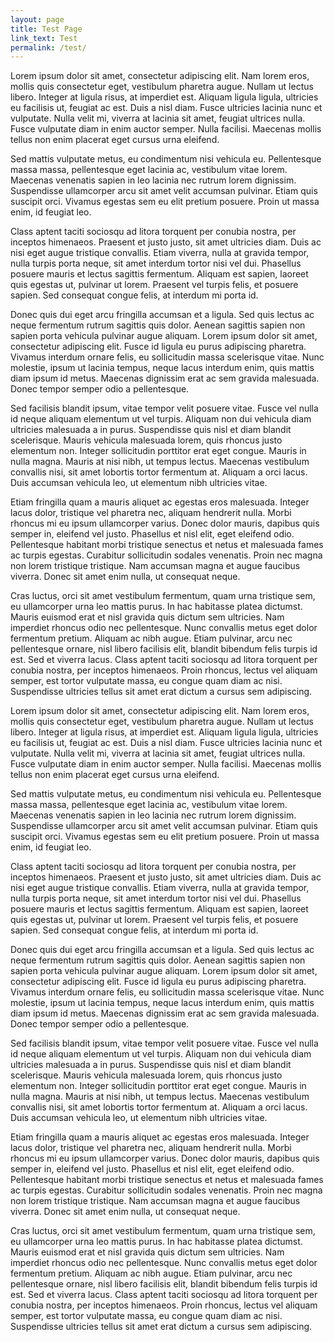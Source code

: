 ```yaml
---
layout: page
title: Test Page
link_text: Test
permalink: /test/
---
```


Lorem ipsum dolor sit amet, consectetur adipiscing elit. Nam lorem eros, mollis quis consectetur eget, vestibulum pharetra augue. Nullam ut lectus libero. Integer at ligula risus, at imperdiet est. Aliquam ligula ligula, ultricies eu facilisis ut, feugiat ac est. Duis a nisl diam. Fusce ultricies lacinia nunc et vulputate. Nulla velit mi, viverra at lacinia sit amet, feugiat ultrices nulla. Fusce vulputate diam in enim auctor semper. Nulla facilisi. Maecenas mollis tellus non enim placerat eget cursus urna eleifend.

Sed mattis vulputate metus, eu condimentum nisi vehicula eu. Pellentesque massa massa, pellentesque eget lacinia ac, vestibulum vitae lorem. Maecenas venenatis sapien in leo lacinia nec rutrum lorem dignissim. Suspendisse ullamcorper arcu sit amet velit accumsan pulvinar. Etiam quis suscipit orci. Vivamus egestas sem eu elit pretium posuere. Proin ut massa enim, id feugiat leo.

Class aptent taciti sociosqu ad litora torquent per conubia nostra, per inceptos himenaeos. Praesent et justo justo, sit amet ultricies diam. Duis ac nisi eget augue tristique convallis. Etiam viverra, nulla at gravida tempor, nulla turpis porta neque, sit amet interdum tortor nisi vel dui. Phasellus posuere mauris et lectus sagittis fermentum. Aliquam est sapien, laoreet quis egestas ut, pulvinar ut lorem. Praesent vel turpis felis, et posuere sapien. Sed consequat congue felis, at interdum mi porta id.

Donec quis dui eget arcu fringilla accumsan et a ligula. Sed quis lectus ac neque fermentum rutrum sagittis quis dolor. Aenean sagittis sapien non sapien porta vehicula pulvinar augue aliquam. Lorem ipsum dolor sit amet, consectetur adipiscing elit. Fusce id ligula eu purus adipiscing pharetra. Vivamus interdum ornare felis, eu sollicitudin massa scelerisque vitae. Nunc molestie, ipsum ut lacinia tempus, neque lacus interdum enim, quis mattis diam ipsum id metus. Maecenas dignissim erat ac sem gravida malesuada. Donec tempor semper odio a pellentesque.

Sed facilisis blandit ipsum, vitae tempor velit posuere vitae. Fusce vel nulla id neque aliquam elementum ut vel turpis. Aliquam non dui vehicula diam ultricies malesuada a in purus. Suspendisse quis nisl et diam blandit scelerisque. Mauris vehicula malesuada lorem, quis rhoncus justo elementum non. Integer sollicitudin porttitor erat eget congue. Mauris in nulla magna. Mauris at nisi nibh, ut tempus lectus. Maecenas vestibulum convallis nisi, sit amet lobortis tortor fermentum at. Aliquam a orci lacus. Duis accumsan vehicula leo, ut elementum nibh ultricies vitae.

Etiam fringilla quam a mauris aliquet ac egestas eros malesuada. Integer lacus dolor, tristique vel pharetra nec, aliquam hendrerit nulla. Morbi rhoncus mi eu ipsum ullamcorper varius. Donec dolor mauris, dapibus quis semper in, eleifend vel justo. Phasellus et nisl elit, eget eleifend odio. Pellentesque habitant morbi tristique senectus et netus et malesuada fames ac turpis egestas. Curabitur sollicitudin sodales venenatis. Proin nec magna non lorem tristique tristique. Nam accumsan magna et augue faucibus viverra. Donec sit amet enim nulla, ut consequat neque.

Cras luctus, orci sit amet vestibulum fermentum, quam urna tristique sem, eu ullamcorper urna leo mattis purus. In hac habitasse platea dictumst. Mauris euismod erat et nisl gravida quis dictum sem ultricies. Nam imperdiet rhoncus odio nec pellentesque. Nunc convallis metus eget dolor fermentum pretium. Aliquam ac nibh augue. Etiam pulvinar, arcu nec pellentesque ornare, nisl libero facilisis elit, blandit bibendum felis turpis id est. Sed et viverra lacus. Class aptent taciti sociosqu ad litora torquent per conubia nostra, per inceptos himenaeos. Proin rhoncus, lectus vel aliquam semper, est tortor vulputate massa, eu congue quam diam ac nisi. Suspendisse ultricies tellus sit amet erat dictum a cursus sem adipiscing.

Lorem ipsum dolor sit amet, consectetur adipiscing elit. Nam lorem eros, mollis quis consectetur eget, vestibulum pharetra augue. Nullam ut lectus libero. Integer at ligula risus, at imperdiet est. Aliquam ligula ligula, ultricies eu facilisis ut, feugiat ac est. Duis a nisl diam. Fusce ultricies lacinia nunc et vulputate. Nulla velit mi, viverra at lacinia sit amet, feugiat ultrices nulla. Fusce vulputate diam in enim auctor semper. Nulla facilisi. Maecenas mollis tellus non enim placerat eget cursus urna eleifend.

Sed mattis vulputate metus, eu condimentum nisi vehicula eu. Pellentesque massa massa, pellentesque eget lacinia ac, vestibulum vitae lorem. Maecenas venenatis sapien in leo lacinia nec rutrum lorem dignissim. Suspendisse ullamcorper arcu sit amet velit accumsan pulvinar. Etiam quis suscipit orci. Vivamus egestas sem eu elit pretium posuere. Proin ut massa enim, id feugiat leo.

Class aptent taciti sociosqu ad litora torquent per conubia nostra, per inceptos himenaeos. Praesent et justo justo, sit amet ultricies diam. Duis ac nisi eget augue tristique convallis. Etiam viverra, nulla at gravida tempor, nulla turpis porta neque, sit amet interdum tortor nisi vel dui. Phasellus posuere mauris et lectus sagittis fermentum. Aliquam est sapien, laoreet quis egestas ut, pulvinar ut lorem. Praesent vel turpis felis, et posuere sapien. Sed consequat congue felis, at interdum mi porta id.

Donec quis dui eget arcu fringilla accumsan et a ligula. Sed quis lectus ac neque fermentum rutrum sagittis quis dolor. Aenean sagittis sapien non sapien porta vehicula pulvinar augue aliquam. Lorem ipsum dolor sit amet, consectetur adipiscing elit. Fusce id ligula eu purus adipiscing pharetra. Vivamus interdum ornare felis, eu sollicitudin massa scelerisque vitae. Nunc molestie, ipsum ut lacinia tempus, neque lacus interdum enim, quis mattis diam ipsum id metus. Maecenas dignissim erat ac sem gravida malesuada. Donec tempor semper odio a pellentesque.

Sed facilisis blandit ipsum, vitae tempor velit posuere vitae. Fusce vel nulla id neque aliquam elementum ut vel turpis. Aliquam non dui vehicula diam ultricies malesuada a in purus. Suspendisse quis nisl et diam blandit scelerisque. Mauris vehicula malesuada lorem, quis rhoncus justo elementum non. Integer sollicitudin porttitor erat eget congue. Mauris in nulla magna. Mauris at nisi nibh, ut tempus lectus. Maecenas vestibulum convallis nisi, sit amet lobortis tortor fermentum at. Aliquam a orci lacus. Duis accumsan vehicula leo, ut elementum nibh ultricies vitae.

Etiam fringilla quam a mauris aliquet ac egestas eros malesuada. Integer lacus dolor, tristique vel pharetra nec, aliquam hendrerit nulla. Morbi rhoncus mi eu ipsum ullamcorper varius. Donec dolor mauris, dapibus quis semper in, eleifend vel justo. Phasellus et nisl elit, eget eleifend odio. Pellentesque habitant morbi tristique senectus et netus et malesuada fames ac turpis egestas. Curabitur sollicitudin sodales venenatis. Proin nec magna non lorem tristique tristique. Nam accumsan magna et augue faucibus viverra. Donec sit amet enim nulla, ut consequat neque.

Cras luctus, orci sit amet vestibulum fermentum, quam urna tristique sem, eu ullamcorper urna leo mattis purus. In hac habitasse platea dictumst. Mauris euismod erat et nisl gravida quis dictum sem ultricies. Nam imperdiet rhoncus odio nec pellentesque. Nunc convallis metus eget dolor fermentum pretium. Aliquam ac nibh augue. Etiam pulvinar, arcu nec pellentesque ornare, nisl libero facilisis elit, blandit bibendum felis turpis id est. Sed et viverra lacus. Class aptent taciti sociosqu ad litora torquent per conubia nostra, per inceptos himenaeos. Proin rhoncus, lectus vel aliquam semper, est tortor vulputate massa, eu congue quam diam ac nisi. Suspendisse ultricies tellus sit amet erat dictum a cursus sem adipiscing.
